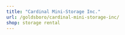 ```yaml
---
title: "Cardinal Mini-Storage Inc."
url: /goldsboro/cardinal-mini-storage-inc/
shop: storage rental
---
```

